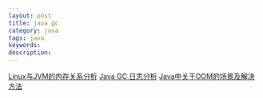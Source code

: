```yaml
---
layout: post
title: java gc
category: java
tags: java
keywords: 
description: 
---
```


[Linux与JVM的内存关系分析](http://www.tuicool.com/articles/y2eQ3a)
[Java GC 日志分析](http://blog.csdn.net/feiyu8607/article/details/8188028)
[Java中关于OOM的场景及解决方法](http://developer.51cto.com/art/201112/305696.htm)